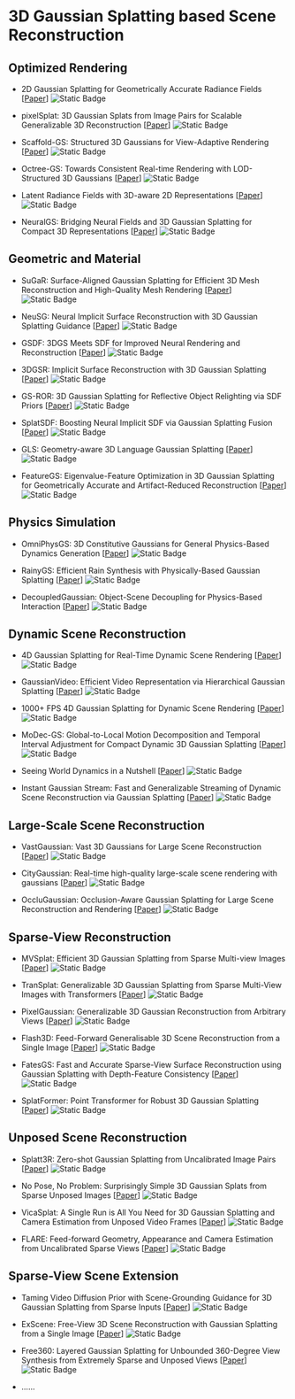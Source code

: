 # 3D Gaussian Splatting based Scene Reconstruction

## Optimized Rendering

- 2D Gaussian Splatting for Geometrically Accurate Radiance Fields [[Paper](https://arxiv.org/abs/2403.17888)] ![Static Badge](https://img.shields.io/badge/SIGGRAPH%202024-red)
- pixelSplat: 3D Gaussian Splats from Image Pairs for Scalable Generalizable 3D Reconstruction [[Paper](https://arxiv.org/abs/2312.12337)] ![Static Badge](https://img.shields.io/badge/arXiv-%202312-red)
- Scaffold-GS: Structured 3D Gaussians for View-Adaptive Rendering [[Paper](https://arxiv.org/abs/2312.00109)] ![Static Badge](https://img.shields.io/badge/CVPR-%202024-blue)

- Octree-GS: Towards Consistent Real-time Rendering with LOD-Structured 3D Gaussians [[Paper](https://arxiv.org/abs/2403.17898)] ![Static Badge](https://img.shields.io/badge/arXiv-%202403-red)


- Latent Radiance Fields with 3D-aware 2D Representations [[Paper](https://arxiv.org/abs/2502.09613)] ![Static Badge](https://img.shields.io/badge/ICLR-%202025-blue)

- NeuralGS: Bridging Neural Fields and 3D Gaussian Splatting for Compact 3D Representations [[Paper](https://arxiv.org/abs/2503.23162)] ![Static Badge](https://img.shields.io/badge/arXiv-%202503-red)


## Geometric and Material

- SuGaR: Surface-Aligned Gaussian Splatting for Efficient 3D Mesh Reconstruction and High-Quality Mesh Rendering [[Paper](https://openaccess.thecvf.com/content/CVPR2024/papers/Guedon_SuGaR_Surface-Aligned_Gaussian_Splatting_for_Efficient_3D_Mesh_Reconstruction_and_CVPR_2024_paper.pdf)] ![Static Badge](https://img.shields.io/badge/CVPR-%202024-blue)

- NeuSG: Neural Implicit Surface Reconstruction with 3D Gaussian Splatting Guidance [[Paper](https://arxiv.org/abs/2312.00846)] ![Static Badge](https://img.shields.io/badge/arXiv-%202312-red)

- GSDF: 3DGS Meets SDF for Improved Neural Rendering and Reconstruction [[Paper](https://arxiv.org/abs/2403.16964)] ![Static Badge](https://img.shields.io/badge/NeurIPS-%202024-blue)

- 3DGSR: Implicit Surface Reconstruction with 3D Gaussian Splatting [[Paper](https://dl.acm.org/doi/10.1145/3687952)] ![Static Badge](https://img.shields.io/badge/ACM%20Transactions%20on%20Graphics-blue)

- GS-ROR: 3D Gaussian Splatting for Reflective Object Relighting via SDF Priors [[Paper](https://arxiv.org/abs/2406.18544)] ![Static Badge](https://img.shields.io/badge/arXiv-%202406-red)

- SplatSDF: Boosting Neural Implicit SDF via Gaussian Splatting Fusion [[Paper](https://arxiv.org/abs/2411.15468)] ![Static Badge](https://img.shields.io/badge/arXiv-%202411-red)


- GLS: Geometry-aware 3D Language Gaussian Splatting [[Paper](https://arxiv.org/abs/2411.18066)] ![Static Badge](https://img.shields.io/badge/arXiv-%202411-red)

- FeatureGS: Eigenvalue-Feature Optimization in 3D Gaussian Splatting for Geometrically Accurate and Artifact-Reduced Reconstruction [[Paper](https://arxiv.org/abs/2501.17655)] ![Static Badge](https://img.shields.io/badge/arXiv-%202501-red)


## Physics Simulation

- OmniPhysGS: 3D Constitutive Gaussians for General Physics-Based Dynamics Generation [[Paper](https://arxiv.org/abs/2501.18982)] ![Static Badge](https://img.shields.io/badge/ICLR-%202025-blue)

- RainyGS: Efficient Rain Synthesis with Physically-Based Gaussian Splatting [[Paper](https://arxiv.org/abs/2503.19358)] ![Static Badge](https://img.shields.io/badge/arXiv-%202503-red)

- DecoupledGaussian: Object-Scene Decoupling for Physics-Based Interaction [[Paper](https://arxiv.org/abs/2503.05484)] ![Static Badge](https://img.shields.io/badge/arXiv-%202503-red)


## Dynamic Scene Reconstruction

- 4D Gaussian Splatting for Real-Time Dynamic Scene Rendering [[Paper](https://arxiv.org/abs/2310.08528)] ![Static Badge](https://img.shields.io/badge/CVPR-%202024-blue)


- GaussianVideo: Efficient Video Representation via Hierarchical Gaussian Splatting [[Paper](https://arxiv.org/abs/2501.04782)] ![Static Badge](https://img.shields.io/badge/arXiv-%202501-red)

- 1000+ FPS 4D Gaussian Splatting for Dynamic Scene Rendering [[Paper](https://arxiv.org/abs/2503.16422)] ![Static Badge](https://img.shields.io/badge/arXiv-%202503-red)

- MoDec-GS: Global-to-Local Motion Decomposition and Temporal Interval Adjustment for Compact Dynamic 3D Gaussian Splatting [[Paper](https://arxiv.org/abs/2501.03714)] ![Static Badge](https://img.shields.io/badge/arXiv-%202501-red)

- Seeing World Dynamics in a Nutshell [[Paper](https://arxiv.org/abs/2502.03465)] ![Static Badge](https://img.shields.io/badge/arXiv-%202502-red)

- Instant Gaussian Stream: Fast and Generalizable Streaming of Dynamic Scene Reconstruction via Gaussian Splatting [[Paper](https://arxiv.org/abs/2503.16979)] ![Static Badge](https://img.shields.io/badge/arXiv-%202503-red)



## Large-Scale Scene Reconstruction

- VastGaussian: Vast 3D Gaussians for Large Scene Reconstruction [[Paper](http://openaccess.thecvf.com/content/CVPR2024/papers/Lin_VastGaussian_Vast_3D_Gaussians_for_Large_Scene_Reconstruction_CVPR_2024_paper.pdf)] ![Static Badge](https://img.shields.io/badge/CVPR-%202024-blue)

- CityGaussian: Real-time high-quality large-scale scene rendering with gaussians [[Paper](https://arxiv.org/pdf/2404.01133)] ![Static Badge](https://img.shields.io/badge/ECCV-%202024-blue)

- OccluGaussian: Occlusion-Aware Gaussian Splatting for Large Scene Reconstruction and Rendering [[Paper](https://arxiv.org/abs/2503.16177)] ![Static Badge](https://img.shields.io/badge/arXiv-%202503-red)


## Sparse-View Reconstruction

- MVSplat: Efficient 3D Gaussian Splatting from Sparse Multi-view Images [[Paper](https://arxiv.org/abs/2403.14627)] ![Static Badge](https://img.shields.io/badge/ECCV-%202024-blue)

- TranSplat: Generalizable 3D Gaussian Splatting from Sparse Multi-View Images with Transformers [[Paper](https://arxiv.org/abs/2408.13770)] ![Static Badge](https://img.shields.io/badge/arXiv-%202408-red)


- PixelGaussian: Generalizable 3D Gaussian Reconstruction from Arbitrary Views [[Paper](https://arxiv.org/abs/2410.18979)] ![Static Badge](https://img.shields.io/badge/arXiv-%202410-red)

- Flash3D: Feed-Forward Generalisable 3D Scene Reconstruction from a Single Image [[Paper](https://arxiv.org/abs/2406.04343)] ![Static Badge](https://img.shields.io/badge/arXiv-%202406-red)


- FatesGS: Fast and Accurate Sparse-View Surface Reconstruction using Gaussian Splatting with Depth-Feature Consistency [[Paper](https://arxiv.org/abs/2501.04628)] ![Static Badge](https://img.shields.io/badge/arXiv-%202501-red)

- SplatFormer: Point Transformer for Robust 3D Gaussian Splatting [[Paper](https://arxiv.org/abs/2411.06390)] ![Static Badge](https://img.shields.io/badge/ICLR-%202025-blue)


## Unposed Scene Reconstruction

- Splatt3R: Zero-shot Gaussian Splatting from Uncalibrated Image Pairs [[Paper](https://arxiv.org/abs/2408.13912)] ![Static Badge](https://img.shields.io/badge/arXiv-%202408-red)

- No Pose, No Problem: Surprisingly Simple 3D Gaussian Splats from Sparse Unposed Images [[Paper](https://arxiv.org/abs/2410.24207)] ![Static Badge](https://img.shields.io/badge/arXiv-%202410-red)

- VicaSplat: A Single Run is All You Need for 3D Gaussian Splatting and Camera Estimation from Unposed Video Frames [[Paper](https://arxiv.org/abs/2503.10286)] ![Static Badge](https://img.shields.io/badge/arXiv-%202503-red)

- FLARE: Feed-forward Geometry, Appearance and Camera Estimation from Uncalibrated Sparse Views [[Paper](https://arxiv.org/abs/2502.12138)] ![Static Badge](https://img.shields.io/badge/arXiv-%202502-red)


## Sparse-View Scene Extension

- Taming Video Diffusion Prior with Scene-Grounding Guidance for 3D Gaussian Splatting from Sparse Inputs [[Paper](https://arxiv.org/abs/2503.05082)] ![Static Badge](https://img.shields.io/badge/arXiv-%202503-red)

- ExScene: Free-View 3D Scene Reconstruction with Gaussian Splatting from a Single Image [[Paper](https://arxiv.org/abs/2503.23881)] ![Static Badge](https://img.shields.io/badge/arXiv-%202503-red)

- Free360: Layered Gaussian Splatting for Unbounded 360-Degree View Synthesis from Extremely Sparse and Unposed Views [[Paper](https://arxiv.org/abs/2503.24382)] ![Static Badge](https://img.shields.io/badge/arXiv-%202503-red)

- ......